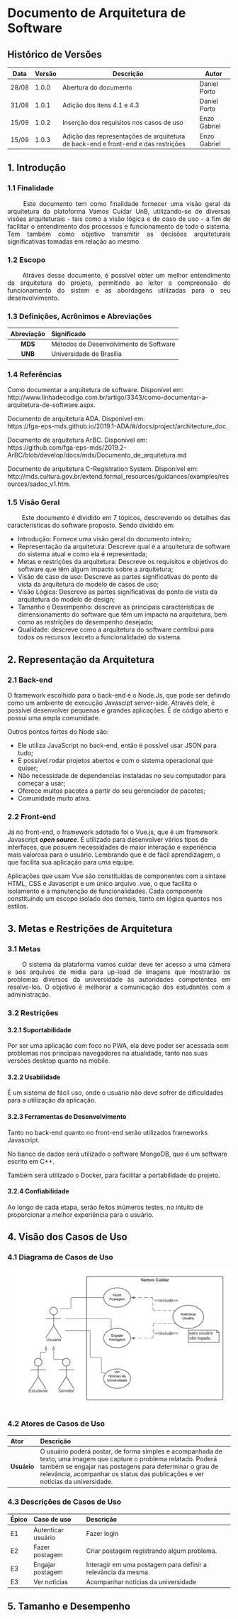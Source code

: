 # Documento de Arquitetura de Software
## Histórico de Versões

Data|Versão|Descrição|Autor
-|-|-|-
28/08|1.0.0|Abertura do documento|Daniel Porto
31/08|1.0.1|Adição dos itens 4.1 e 4.3|Daniel Porto
15/09|1.0.2|Inserção dos requisitos nos casos de uso | Enzo Gabriel
15/09 | 1.0.3 | Adição das representações de arquitetura de back-end e front-end e das restrições | Enzo Gabriel

## 1. Introdução

### 1.1 Finalidade

 <p align = "justify"> &emsp;&emsp; Este documento tem como finalidade fornecer uma visão geral da arquitetura da platoforma Vamos Cuidar UnB, utilizando-se de diversas visões arquiteturais - tais como a visão lógica e de caso de uso - a fim de facilitar o entendimento dos processos e funcionamento de todo o sistema. Tem também como objetivo transmitir as decisões arquiteturais significativas tomadas em relação ao mesmo.</p>

### 1.2 Escopo

<p align="justify"> &emsp;&emsp; Atráves desse documento, é possível obter um melhor entendimento da arquitetura do
 projeto, permitindo ao leitor a compreensão do funcionamento do sistem e as abordagens utilizadas para o
 seu desenvolvimento.
</p>

### 1.3 Definições, Acrônimos e Abreviações

Abreviação|Significado
|:-:|:-|
|**MDS**| Métodos de Desenvolvimento de Software|
|**UNB**| Universidade de Brasília|


### 1.4 Referências

<p align="left">Como documentar a arquitetura de software. Disponível em: </br>http://www.linhadecodigo.com.br/artigo/3343/como-documentar-a-arquitetura-de-software.aspx.</p>

<p align="left">Documento de arquitetura ADA. Disponível em: </br>https://fga-eps-mds.github.io/2019.1-ADA/#/docs/project/architecture_doc.</p>

<p align="left">Documento de arquitetura ArBC. Disponível em: </br>https://github.com/fga-eps-mds/2019.2-ArBC/blob/develop/docs/mds/Documento_de_arquitetura.md</p>

<p align="left">Documento de arquitetura C-Registration System. Disponível em: </br>http://mds.cultura.gov.br/extend.formal_resources/guidances/examples/resources/sadoc_v1.htm.</p>

### 1.5 Visão Geral

<p align="justify"> &emsp;&emsp; Este documento é dividido em 7 tópicos, descrevendo os detalhes das características do software proposto.
Sendo dividido em:</p>

* Introdução: Fornece uma visão geral do documento inteiro;
* Representação da arquitetura: Descreve qual é a arquitetura de software do sistema atual e como ela é representada;
* Metas e restrições da arquitetura: Descreve os requisitos e objetivos do software que têm algum impacto sobre a arquitetura;
* Visão de caso de uso: Descreve as partes significativas do ponto de vista da arquitetura do modelo de casos de uso;
* Visão Lógica: Descreve as partes significativas do ponto de vista da arquitetura do modelo de design;
* Tamanho e Desempenho: descreve as principais características de dimensionamento do software que têm um impacto na arquitetura, bem como as restrições do desempenho desejado;
* Qualidade: descreve como a arquitetura do software contribui para todos os recursos (exceto a funcionalidade) do sistema.

## 2. Representação da Arquitetura

### 2.1 Back-end

O framework escolhido para o back-end é o Node.Js, que pode ser definido como um ambiente de execução Javascipt server-side. Através dele, é possível desenvolver pequenas e grandes aplicações. É de código aberto e possui uma ampla comunidade.

Outros pontos fortes do Node são: 
- Ele utiliza JavaScript no back-end, então é possível usar JSON para tudo; 
- É possível rodar projetos abertos e com o sistema operacional que quiser; 
- Não necessidade de dependencias instaladas no seu computador para começar a usar; 
- Oferece muitos pacotes a partir do seu gerenciador de pacotes;
- Comunidade muito ativa.

### 2.2 Front-end

Já no front-end, o framework adotado foi o Vue.js, que é um framework Javascript ***open source***. É utilizado para desenvolver vários tipos de interfaces, que posuem necessidades de maior interação e experiência mais valorosa para o usuário. Lembrando que é  de fácil aprendizagem, o que facilita sua aplicação para uma equipe.

Aplicações que usam Vue são constituídas de componentes com a sintaxe HTML, CSS e Javascript e um único arquivo .vue, o que facilita o isolamento e a manutenção de funcionalidades. Cada componente constituíndo um escopo isolado dos demais, tanto em lógica quantos nos estilos.


## 3. Metas e Restrições de Arquitetura

### 3.1 Metas

<p align = "justify">&emsp;&emsp; O sistema da plataforma vamos cuidar deve ter acesso a uma câmera e aos arquivos de mídia para up-load de imagens que mostrarão os problemas diversos da universidade às autoridades competentes em resolve-los. O objetivo é melhorar a comunicação dos estudantes com a administração.</p>

### 3.2 Restrições

#### 3.2.1 **Suportabilidade**

Por ser uma aplicação com foco no PWA, ela deve poder ser acessada sem problemas nos principais navegadores na atualidade, tanto nas suas versões desktop quanto na mobile.

#### 3.2.2 **Usabilidade**

É um sistema de fácil uso, onde o usuário não deve sofrer de dificuldades para a utilização da aplicação.

#### 3.2.3 **Ferramentas de Desenvolvimento**

Tanto no back-end quanto no front-end serão utilizados frameworks Javascript. 

No banco de dados será utilizado o software MongoDB, que é um software escrito em C++.

Também será utilizado o Docker, para facilitar a portabilidade do projeto.

#### 3.2.4 **Confiabilidade**

Ao longo de cada etapa, serão feitos inúmeros testes, no intuito de proporcionar a melhor experiência para o usuário.

## 4. Visão dos Casos de Uso

### 4.1 Diagrama de Casos de Uso
![Casos de uso](./Imagens/Documento_de_Arquitetura/Casos_de_Uso.png)
### 4.2 Atores de Casos de Uso

|**Ator**|**Descrição**
|:-|:-|
|**Usuário**|O usuário poderá postar, de forma simples e acompanhada de texto, uma imagem que capture o problema relatado. Poderá também se engajar nas postagens para determinar o grau de relevância, acompanhar os status das publicações e ver notícias da universidade.

### 4.3 Descrições de Casos de Uso

|Épico | Caso de uso | Descrição |
|:-|:-|:-|
|E1|Autenticar usuário|Fazer login|
|E2|Fazer postagem|Criar postagem registrando algum problema.|
|E3|Engajar postagem|Interagir em uma postagem para definir a relevância da mesma.|
|E3|Ver notícias|Acompanhar notícias da universidade|

## 5. Tamanho e Desempenho


